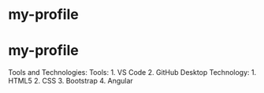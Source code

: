 # my-profile

# my-profile

Tools and Technologies:
Tools:
    1. VS Code
    2. GitHub Desktop
Technology:
    1. HTML5
    2. CSS
    3. Bootstrap
    4. Angular